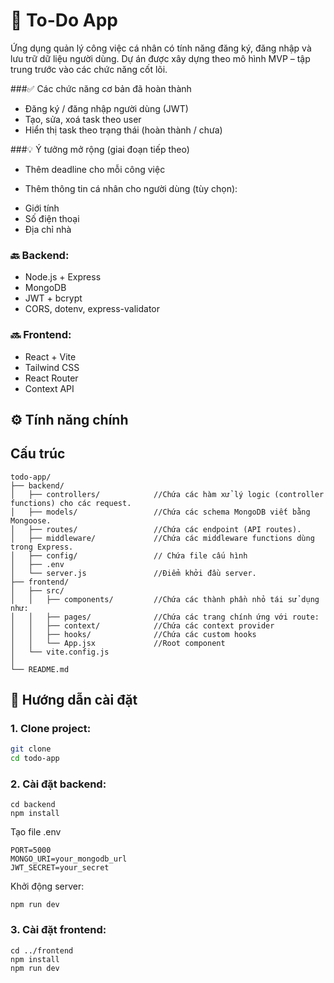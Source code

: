 # 📝 To-Do App 

Ứng dụng quản lý công việc cá nhân có tính năng đăng ký, đăng nhập và lưu trữ dữ liệu người dùng. Dự án được xây dựng theo mô hình MVP – tập trung trước vào các chức năng cốt lõi.

###✅ Các chức năng cơ bản đã hoàn thành
- Đăng ký / đăng nhập người dùng (JWT)
- Tạo, sửa, xoá task theo user
- Hiển thị task theo trạng thái (hoàn thành / chưa)


###💡 Ý tưởng mở rộng (giai đoạn tiếp theo)
- Thêm deadline cho mỗi công việc

- Thêm thông tin cá nhân cho người dùng (tùy chọn):
+ Giới tính
+ Số điện thoại
+ Địa chỉ nhà

### 🔙 Backend:
- Node.js + Express
- MongoDB
- JWT + bcrypt
- CORS, dotenv, express-validator

### 🔜 Frontend:
- React + Vite
- Tailwind CSS
- React Router
- Context API 

## ⚙️ Tính năng chính


## Cấu trúc
```
todo-app/
├── backend/
│   ├── controllers/            //Chứa các hàm xử lý logic (controller functions) cho các request.
│   ├── models/                 //Chứa các schema MongoDB viết bằng Mongoose.
│   ├── routes/                 //Chứa các endpoint (API routes).
│   ├── middleware/             //Chứa các middleware functions dùng trong Express.
│   ├── config/                 // Chứa file cấu hình
│   ├── .env
│   └── server.js               //Điểm khởi đầu server.
├── frontend/
│   ├── src/
│   │   ├── components/         //Chứa các thành phần nhỏ tái sử dụng như:
│   │   ├── pages/              //Chứa các trang chính ứng với route:
│   │   ├── context/            //Chứa các context provider
│   │   ├── hooks/              //Chứa các custom hooks
│   │   └── App.jsx             //Root component
│   └── vite.config.js 
│
└── README.md
```

## 🧭 Hướng dẫn cài đặt

### 1. Clone project:

```bash
git clone 
cd todo-app
```
### 2. Cài đặt backend:
```
cd backend
npm install
```

Tạo file .env
```
PORT=5000
MONGO_URI=your_mongodb_url
JWT_SECRET=your_secret
```
Khởi động server:

```
npm run dev
```

### 3. Cài đặt frontend:
```
cd ../frontend
npm install
npm run dev
```
